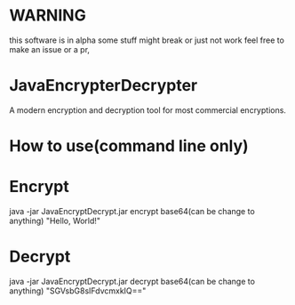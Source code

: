 # WARNING
this software is in alpha some stuff might break or just not work feel free to make an issue or a pr,

# JavaEncrypterDecrypter
A modern encryption and decryption tool for most commercial encryptions.

# How to use(command line only)

# Encrypt
java -jar JavaEncryptDecrypt.jar encrypt base64(can be change to anything) "Hello, World!"

# Decrypt
java -jar JavaEncryptDecrypt.jar decrypt base64(can be change to anything) "SGVsbG8sIFdvcmxkIQ=="


